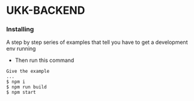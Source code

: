 # UKK-BACKEND

### Installing

A step by step series of examples that tell you have to get a development env running

- Then run this command
```
Give the example
...
$ npm i
$ npm run build
$ npm start
```
